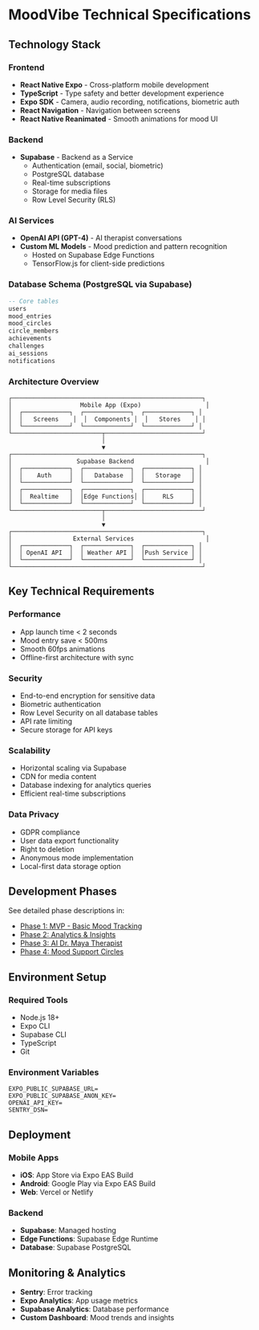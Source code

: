 # MoodVibe Technical Specifications

## Technology Stack

### Frontend
- **React Native Expo** - Cross-platform mobile development
- **TypeScript** - Type safety and better development experience
- **Expo SDK** - Camera, audio recording, notifications, biometric auth
- **React Navigation** - Navigation between screens
- **React Native Reanimated** - Smooth animations for mood UI

### Backend
- **Supabase** - Backend as a Service
  - Authentication (email, social, biometric)
  - PostgreSQL database
  - Real-time subscriptions
  - Storage for media files
  - Row Level Security (RLS)

### AI Services
- **OpenAI API (GPT-4)** - AI therapist conversations
- **Custom ML Models** - Mood prediction and pattern recognition
  - Hosted on Supabase Edge Functions
  - TensorFlow.js for client-side predictions

### Database Schema (PostgreSQL via Supabase)
```sql
-- Core tables
users
mood_entries
mood_circles
circle_members
achievements
challenges
ai_sessions
notifications
```

### Architecture Overview

```
┌─────────────────────────────────────────────────────┐
│                   Mobile App (Expo)                  │
│  ┌─────────────┐  ┌─────────────┐  ┌─────────────┐ │
│  │   Screens    │  │  Components │  │   Stores    │ │
│  └─────────────┘  └─────────────┘  └─────────────┘ │
└─────────────────────────┬───────────────────────────┘
                          │
                          ▼
┌─────────────────────────────────────────────────────┐
│                  Supabase Backend                    │
│  ┌─────────────┐  ┌─────────────┐  ┌─────────────┐ │
│  │    Auth     │  │   Database  │  │   Storage   │ │
│  └─────────────┘  └─────────────┘  └─────────────┘ │
│  ┌─────────────┐  ┌─────────────┐  ┌─────────────┐ │
│  │  Realtime   │  │Edge Functions│ │     RLS     │ │
│  └─────────────┘  └─────────────┘  └─────────────┘ │
└─────────────────────────┬───────────────────────────┘
                          │
                          ▼
┌─────────────────────────────────────────────────────┐
│                 External Services                    │
│  ┌─────────────┐  ┌─────────────┐  ┌─────────────┐ │
│  │ OpenAI API  │  │ Weather API │  │Push Service │ │
│  └─────────────┘  └─────────────┘  └─────────────┘ │
└─────────────────────────────────────────────────────┘
```

## Key Technical Requirements

### Performance
- App launch time < 2 seconds
- Mood entry save < 500ms
- Smooth 60fps animations
- Offline-first architecture with sync

### Security
- End-to-end encryption for sensitive data
- Biometric authentication
- Row Level Security on all database tables
- API rate limiting
- Secure storage for API keys

### Scalability
- Horizontal scaling via Supabase
- CDN for media content
- Database indexing for analytics queries
- Efficient real-time subscriptions

### Data Privacy
- GDPR compliance
- User data export functionality
- Right to deletion
- Anonymous mode implementation
- Local-first data storage option

## Development Phases

See detailed phase descriptions in:
- [Phase 1: MVP - Basic Mood Tracking](./phase1-mvp.md)
- [Phase 2: Analytics & Insights](./phase2-analytics.md)
- [Phase 3: AI Dr. Maya Therapist](./phase3-ai-therapist.md)
- [Phase 4: Mood Support Circles](./phase4-social-circles.md)

## Environment Setup

### Required Tools
- Node.js 18+
- Expo CLI
- Supabase CLI
- TypeScript
- Git

### Environment Variables
```env
EXPO_PUBLIC_SUPABASE_URL=
EXPO_PUBLIC_SUPABASE_ANON_KEY=
OPENAI_API_KEY=
SENTRY_DSN=
```

## Deployment

### Mobile Apps
- **iOS**: App Store via Expo EAS Build
- **Android**: Google Play via Expo EAS Build
- **Web**: Vercel or Netlify

### Backend
- **Supabase**: Managed hosting
- **Edge Functions**: Supabase Edge Runtime
- **Database**: Supabase PostgreSQL

## Monitoring & Analytics
- **Sentry**: Error tracking
- **Expo Analytics**: App usage metrics
- **Supabase Analytics**: Database performance
- **Custom Dashboard**: Mood trends and insights